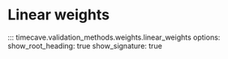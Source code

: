 # Linear weights

::: timecave.validation_methods.weights.linear_weights
    options:
        show_root_heading: true
        show_signature: true